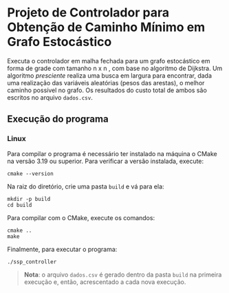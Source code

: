 # Projeto de Controlador para Obtenção de Caminho Mínimo em Grafo Estocástico

Executa o controlador em malha fechada para um grafo estocástico em forma de grade com tamanho n x n , com base no algoritmo de Dijkstra. Um algoritmo *presciente* realiza uma busca em largura para encontrar, dada uma realização das variáveis aleatórias (pesos das arestas), o melhor caminho possível no grafo. Os resultados do custo total de ambos são escritos no arquivo `dados.csv`.

## Execução do programa
### Linux
Para compilar o programa é necessário ter instalado na máquina o CMake na versão 3.19 ou superior. Para verificar a versão instalada, execute:

	cmake --version

Na raiz do diretório, crie uma pasta `build` e vá para ela:

    mkdir -p build
    cd build

Para compilar com o CMake, execute os comandos:

    cmake ..
    make

Finalmente, para executar o programa:

    ./ssp_controller

> **Nota**: o arquivo `dados.csv` é gerado dentro da pasta `build` na primeira execução e, então, acrescentado a cada nova execução.
